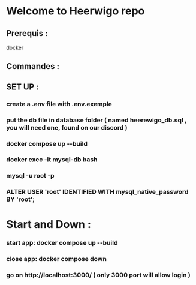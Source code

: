 # Welcome to Heerwigo repo
## Prerequis :
docker
## Commandes :

## SET UP :
### create a .env file with .env.exemple
### put the db file in database folder ( named heerewigo_db.sql , you will need one, found on our discord )
### docker compose up --build
### docker exec -it mysql-db bash
### mysql -u root -p
### ALTER USER 'root' IDENTIFIED WITH mysql_native_password BY 'root';

# Start and Down :
### start app: docker compose up --build
### close app: docker compose down

### go on http://localhost:3000/ ( only 3000 port will allow login )